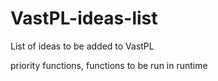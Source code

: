 # VastPL-ideas-list
List of ideas to be added to VastPL

priority functions, functions to be run in runtime
